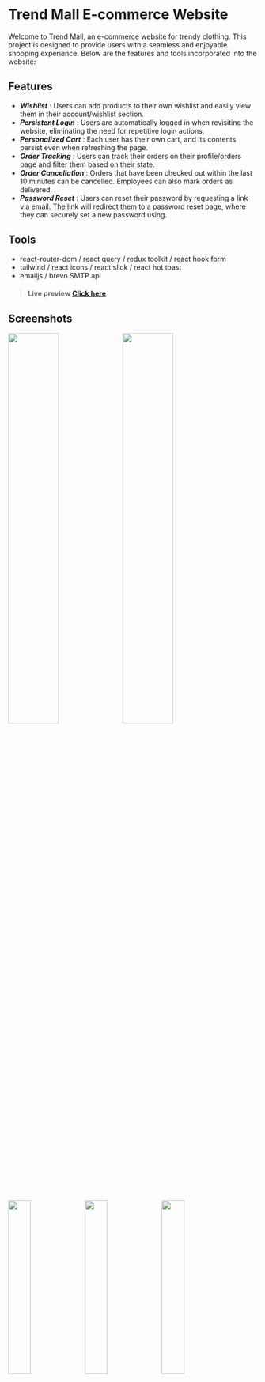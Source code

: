 # Trend Mall E-commerce Website

Welcome to Trend Mall, an e-commerce website for trendy clothing. 
This project is designed to provide users with a seamless and enjoyable shopping experience.
Below are the features and tools incorporated into the website:


## Features

* **_Wishlist_** : Users can add products to their own wishlist and easily view them in their account/wishlist section.
* **_Persistent Login_** : Users are automatically logged in when revisiting the website, eliminating the need for repetitive login actions.
* **_Personalized Cart_** : Each user has their own cart, and its contents persist even when refreshing the page.
* **_Order Tracking_** : Users can track their orders on their profile/orders page and filter them based on their state.
* **_Order Cancellation_** : Orders that have been checked out within the last 10 minutes can be cancelled. Employees can also mark orders as delivered.
* **_Password Reset_** : Users can reset their password by requesting a link via email. The link will redirect them to a password reset page, where they can securely set a new password using.

## Tools

* react-router-dom / react query / redux toolkit / react hook form 
* tailwind / react icons / react slick / react hot toast
* emailjs / brevo SMTP api
  

> #### Live preview [Click here](https://trend-mall.vercel.app/home)

## Screenshots

<div>
<img align="top"  src="https://github.com/AhmedTharwat-AT/trend-mall/assets/89677139/4882d2a6-1df8-4dc6-8d7d-fbefd3600622" width="45%"/>
<img align="top" src="https://github.com/AhmedTharwat-AT/trend-mall/assets/89677139/bf102460-554c-4771-9c03-f483073024bb" width="45%"/>
<img align="top"  src="https://github.com/AhmedTharwat-AT/trend-mall/assets/89677139/57b1d7c0-9821-41e9-bcdd-bb1bfd1a79c5" width="30%"/>
<img align="top"  src="https://github.com/AhmedTharwat-AT/trend-mall/assets/89677139/077dd049-4d1d-4a14-bec2-93439abb3c7f" width="30%"/>
<img align="top"  src="https://github.com/AhmedTharwat-AT/trend-mall/assets/89677139/e8b4dd52-325f-4355-8656-b80e8d49e91b" width="30%"/>
</div>

